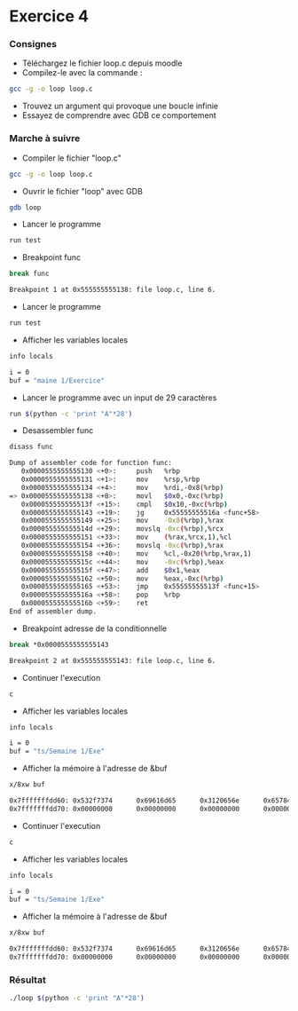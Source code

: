 # Exercice 4

### Consignes
- Téléchargez le fichier loop.c depuis moodle
- Compilez-le avec la commande :
```bash
gcc -g -o loop loop.c
```
- Trouvez un argument qui provoque une boucle infinie
- Essayez de comprendre avec GDB ce comportement

### Marche à suivre

- Compiler le fichier "loop.c"
```bash
gcc -g -o loop loop.c
```
- Ouvrir le fichier "loop" avec GDB
```bash
gdb loop
```
- Lancer le programme
```bash
run test
```
- Breakpoint func
```bash
break func
```
```bash	
Breakpoint 1 at 0x555555555138: file loop.c, line 6.
```
- Lancer le programme
```bash
run test
```
- Afficher les variables locales
```bash
info locals
```
```bash
i = 0
buf = "maine 1/Exercice"
```
- Lancer le programme avec un input de 29 caractères
```bash
run $(python -c 'print "A"*28')
```
- Desassembler func
```bash
disass func
```
```bash
Dump of assembler code for function func:
   0x0000555555555130 <+0>:     push   %rbp
   0x0000555555555131 <+1>:     mov    %rsp,%rbp
   0x0000555555555134 <+4>:     mov    %rdi,-0x8(%rbp)
=> 0x0000555555555138 <+8>:     movl   $0x0,-0xc(%rbp)
   0x000055555555513f <+15>:    cmpl   $0x10,-0xc(%rbp)
   0x0000555555555143 <+19>:    jg     0x55555555516a <func+58>
   0x0000555555555149 <+25>:    mov    -0x8(%rbp),%rax
   0x000055555555514d <+29>:    movslq -0xc(%rbp),%rcx
   0x0000555555555151 <+33>:    mov    (%rax,%rcx,1),%cl
   0x0000555555555154 <+36>:    movslq -0xc(%rbp),%rax
   0x0000555555555158 <+40>:    mov    %cl,-0x20(%rbp,%rax,1)
   0x000055555555515c <+44>:    mov    -0xc(%rbp),%eax
   0x000055555555515f <+47>:    add    $0x1,%eax
   0x0000555555555162 <+50>:    mov    %eax,-0xc(%rbp)
   0x0000555555555165 <+53>:    jmp    0x55555555513f <func+15>
   0x000055555555516a <+58>:    pop    %rbp
   0x000055555555516b <+59>:    ret
End of assembler dump.
```
- Breakpoint adresse de la conditionnelle
```bash
break *0x0000555555555143
```
```bash
Breakpoint 2 at 0x555555555143: file loop.c, line 6.
```
- Continuer l'execution
```bash
c
```
- Afficher les variables locales
```bash
info locals
```
```bash
i = 0
buf = "ts/Semaine 1/Exe"
```
- Afficher la mémoire à l'adresse de &buf
```bash
x/8xw buf
```
```bash
0x7fffffffdd60: 0x532f7374      0x69616d65      0x3120656e      0x6578452f
0x7fffffffdd70: 0x00000000      0x00000000      0x00000000      0x00000000
```
- Continuer l'execution
```bash
c
```
- Afficher les variables locales
```bash
info locals
```
```bash
i = 0
buf = "ts/Semaine 1/Exe"
```
- Afficher la mémoire à l'adresse de &buf
```bash
x/8xw buf
```
```bash
0x7fffffffdd60: 0x532f7374      0x69616d65      0x3120656e      0x6578452f
0x7fffffffdd70: 0x00000000      0x00000000      0x00000000      0x00000000
```

### Résultat
```bash
./loop $(python -c 'print "A"*28')
```

